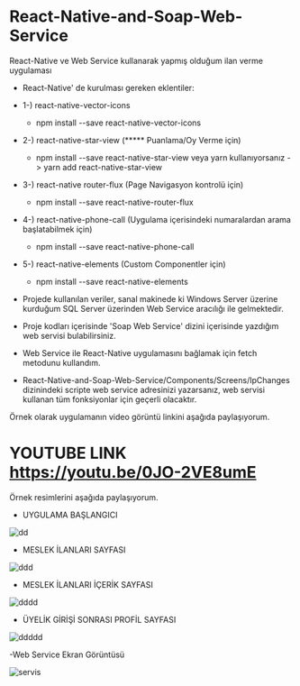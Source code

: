 # React-Native-and-Soap-Web-Service
React-Native ve Web Service kullanarak yapmış olduğum ilan verme uygulaması

- React-Native' de kurulması gereken eklentiler:

- 1-) react-native-vector-icons
  - npm install --save react-native-vector-icons
           
                   
- 2-) react-native-star-view (***** Puanlama/Oy Verme için)
  - npm install --save react-native-star-view 
  veya yarn kullanıyorsanız -> yarn add react-native-star-view
  
  
- 3-) react-native router-flux (Page Navigasyon kontrolü için)
  - npm install --save react-native-router-flux
  
  
- 4-) react-native-phone-call (Uygulama içerisindeki numaralardan arama başlatabilmek için)
  - npm install --save react-native-phone-call
  
  
- 5-) react-native-elements (Custom Componentler için)
  - npm install --save react-native-elements


- Projede kullanılan veriler, sanal makinede ki Windows Server üzerine kurduğum SQL Server üzerinden Web Service aracılığı ile gelmektedir.
- Proje kodları içerisinde 'Soap Web Service' dizini içerisinde yazdığım web servisi bulabilirsiniz.
- Web Service ile React-Native uygulamasını bağlamak için fetch metodunu kullandım. 
- React-Native-and-Soap-Web-Service/Components/Screens/IpChanges dizinindeki scripte web service adresinizi yazarsanız,
web servisi kullanan tüm fonksiyonlar için geçerli olacaktır.

Örnek olarak uygulamanın video görüntü linkini aşağıda paylaşıyorum.
# YOUTUBE LINK https://youtu.be/0JO-2VE8umE



Örnek resimlerini aşağıda paylaşıyorum.

- UYGULAMA BAŞLANGICI


![dd](https://user-images.githubusercontent.com/34923740/69918523-088e3f00-1484-11ea-928f-96497dc515ce.png)



- MESLEK İLANLARI SAYFASI


![ddd](https://user-images.githubusercontent.com/34923740/69918530-1b087880-1484-11ea-8a8c-e694c3e69372.png)



- MESLEK İLANLARI İÇERİK SAYFASI


![dddd](https://user-images.githubusercontent.com/34923740/69918534-2b205800-1484-11ea-8107-2dee4c1079db.png)



- ÜYELİK GİRİŞİ SONRASI PROFİL SAYFASI


![ddddd](https://user-images.githubusercontent.com/34923740/69918536-3ecbbe80-1484-11ea-9aef-dc76cbf49928.png)



-Web Service Ekran Görüntüsü



![servis](https://user-images.githubusercontent.com/34923740/69918582-feb90b80-1484-11ea-8760-3d6f5ff5bfcb.PNG)




